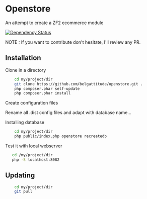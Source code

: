 # Openstore

An attempt to create a ZF2 ecommerce module 

[![Dependency Status](https://www.versioneye.com/user/projects/52cc2464ec1375e42b000049/badge.png)](https://www.versioneye.com/user/projects/52cc2464ec1375e42b000049)

NOTE : If you want to contribute don't hesitate, I'll review any PR.

## Installation

Clone in a directory

```sh
	cd my/project/dir
	git clone https://github.com/belgattitude/openstore.git .
	php composer.phar self-update
	php composer.phar install
```	

Create configuration files

 Rename all .dist config files and adapt with database name...

Installing database

```sh
	cd my/project/dir
	php public/index.php openstore recreatedb
``` 

Test it with local webserver

```sh
   cd /my/project/dir
   php -S localhost:8082
```


## Updating

```sh
	cd my/project/dir
	git pull
```

	
	